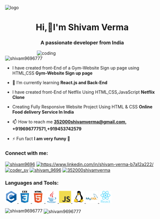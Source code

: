 ![logo](https://github.com/shivam9696777/shivam9696777/blob/main/IMG_20230115_135419.png)
<h1 align="center">Hi,👋I'm Shivam Verma</h1>
<h3 align="center">A passionate developer from India</h3>
<img align="right" alt="coding" width="400" src="https://cdn.dribbble.com/users/4055494/screenshots/15215756/media/d2b66c4ca0192aa26d103448b3d1518b.gif">

<p align="left"> <img src="https://komarev.com/ghpvc/?username=shivam9696777&label=Profile%20views&color=0e75b6&style=flat" alt="shivam9696777" /> </p>

- I have created front-End of a Gym-Website Sign up page using HTML,CSS **Gym-Website Sign up page**

- 🌱 I’m currently learning **React.js and Back-End**

- I have created front-End of Netflix Using HTML,CSS,JavaScript **Netflix Clone**

- Creating Fully Responsive Website Project Using HTML & CSS **Online Food delivery Service In India**

- 📫 How to reach me **352000shivamverma@gmail.com, +919696777571,+919453742579**

- ⚡ Fun fact **I am very funny 🥰**

<h3 align="left">Connect with me:</h3>
<p align="left">
<a href="https://twitter.com/shivam9696" target="blank"><img align="center" src="https://raw.githubusercontent.com/rahuldkjain/github-profile-readme-generator/master/src/images/icons/Social/twitter.svg" alt="shivam9696" height="30" width="40" /></a>
<a href="https://linkedin.com/in/https://www.linkedin.com/in/shivam-verma-b7a12a222/" target="blank"><img align="center" src="https://raw.githubusercontent.com/rahuldkjain/github-profile-readme-generator/master/src/images/icons/Social/linked-in-alt.svg" alt="https://www.linkedin.com/in/shivam-verma-b7a12a222/" height="30" width="40" /></a>
<a href="https://instagram.com/coder_sv" target="blank"><img align="center" src="https://raw.githubusercontent.com/rahuldkjain/github-profile-readme-generator/master/src/images/icons/Social/instagram.svg" alt="coder_sv" height="30" width="40" /></a>
<a href="https://www.leetcode.com/shivam_9696" target="blank"><img align="center" src="https://raw.githubusercontent.com/rahuldkjain/github-profile-readme-generator/master/src/images/icons/Social/leet-code.svg" alt="shivam_9696" height="30" width="40" /></a>
<a href="https://auth.geeksforgeeks.org/user/352000shivamverma" target="blank"><img align="center" src="https://raw.githubusercontent.com/rahuldkjain/github-profile-readme-generator/master/src/images/icons/Social/geeks-for-geeks.svg" alt="352000shivamverma" height="30" width="40" /></a>
</p>

<h3 align="left">Languages and Tools:</h3>
<p align="left"> <a href="https://www.cprogramming.com/" target="_blank" rel="noreferrer"> <img src="https://raw.githubusercontent.com/devicons/devicon/master/icons/c/c-original.svg" alt="c" width="40" height="40"/> </a> <a href="https://www.w3schools.com/css/" target="_blank" rel="noreferrer"> <img src="https://raw.githubusercontent.com/devicons/devicon/master/icons/css3/css3-original-wordmark.svg" alt="css3" width="40" height="40"/> </a> <a href="https://www.w3.org/html/" target="_blank" rel="noreferrer"> <img src="https://raw.githubusercontent.com/devicons/devicon/master/icons/html5/html5-original-wordmark.svg" alt="html5" width="40" height="40"/> </a> <a href="https://www.java.com" target="_blank" rel="noreferrer"> <img src="https://raw.githubusercontent.com/devicons/devicon/master/icons/java/java-original.svg" alt="java" width="40" height="40"/> </a> <a href="https://developer.mozilla.org/en-US/docs/Web/JavaScript" target="_blank" rel="noreferrer"> <img src="https://raw.githubusercontent.com/devicons/devicon/master/icons/javascript/javascript-original.svg" alt="javascript" width="40" height="40"/> </a> <a href="https://www.linux.org/" target="_blank" rel="noreferrer"> <img src="https://raw.githubusercontent.com/devicons/devicon/master/icons/linux/linux-original.svg" alt="linux" width="40" height="40"/> </a> <a href="https://www.mysql.com/" target="_blank" rel="noreferrer"> <img src="https://raw.githubusercontent.com/devicons/devicon/master/icons/mysql/mysql-original-wordmark.svg" alt="mysql" width="40" height="40"/> </a> <a href="https://reactjs.org/" target="_blank" rel="noreferrer"> <img src="https://raw.githubusercontent.com/devicons/devicon/master/icons/react/react-original-wordmark.svg" alt="react" width="40" height="40"/> </a> </p>

<p><img align="left" src="https://github-readme-stats.vercel.app/api/top-langs?username=shivam9696777&show_icons=true&locale=en&layout=compact" alt="shivam9696777" /></p>

<p>&nbsp;<img align="center" src="https://github-readme-stats.vercel.app/api?username=shivam9696777&show_icons=true&locale=en" alt="shivam9696777" /></p>
